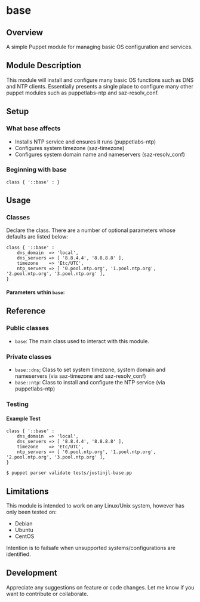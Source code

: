 # base

## Overview

A simple Puppet module for managing basic OS configuration and services.

## Module Description

This module will install and configure many basic OS functions such as DNS and
NTP clients. Essentially presents a single place to configure many other
puppet modules such as puppetlabs-ntp and saz-resolv_conf.

## Setup

### What base affects

* Installs NTP service and ensures it runs (puppetlabs-ntp)
* Configures system timezone (saz-timezone)
* Configures system domain name and nameservers (saz-resolv_conf)

### Beginning with base

```
class { '::base' : }
```

## Usage

### Classes

Declare the class. There are a number of optional parameters whose defaults
are listed below:

```
class { '::base' :
    dns_domain  => 'local',
    dns_servers => [ '8.8.4.4', '8.8.8.8' ],
    timezone    => 'Etc/UTC',
    ntp_servers => [ '0.pool.ntp.org', '1.pool.ntp.org', '2.pool.ntp.org', '3.pool.ntp.org' ],
}   
```

#### Parameters wthin `base`:


## Reference

### Public classes

* `base`: The main class used to interact with this module.

### Private classes

* `base::dns`; Class to set system timezone, system domain and nameservers (via saz-timezone and saz-resolv_conf)
* `base::ntp`: Class to install and configure the NTP service (via puppetlabs-ntp)

### Testing

#### Example Test

```
class { '::base' :
    dns_domain  => 'local',
    dns_servers => [ '8.8.4.4', '8.8.8.8' ],
    timezone    => 'Etc/UTC',
    ntp_servers => [ '0.pool.ntp.org', '1.pool.ntp.org', '2.pool.ntp.org', '3.pool.ntp.org' ],
}   
```

`$ puppet parser validate tests/justinjl-base.pp`


## Limitations

This module is intended to work on any Linux/Unix system, however has only been tested on:

* Debian
* Ubuntu
* CentOS

Intention is to failsafe when unsupported systems/configurations are identified.

## Development

Appreciate any suggestions on feature or code changes. Let me know if you want to contribute or collaborate.

